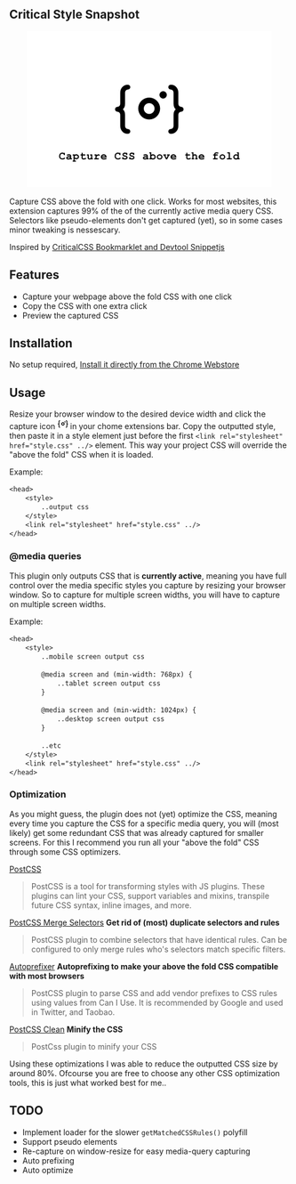 ## Critical Style Snapshot

<p align="center">
    <img width="440" src="/src/promotional.png?raw=true" text-align="center">
</p>

Capture CSS above the fold with one click. Works for most websites, this extension captures 99% of the of the currently active media query CSS. Selectors like pseudo-elements don't get captured (yet), so in some cases minor tweaking is nessescary.

Inspired by [CriticalCSS Bookmarklet and Devtool Snippetjs](https://gist.github.com/PaulKinlan/6284142)

## Features
- Capture your webpage above the fold CSS with one click
- Copy the CSS with one extra click
- Preview the captured CSS

## Installation
No setup required, [Install it directly from the Chrome Webstore](https://chrome.google.com/webstore/detail/critical-snapshot/gkoeffcejdhhojognlonafnijfkcepob)

## Usage
Resize your browser window to the desired device width and click the capture icon ![icon](/src/icon19.png "icon") in your chome extensions bar. Copy the outputted style, then paste it in a style element just before the first `<link rel="stylesheet" href="style.css" ../>` element. This way your project CSS will override the "above the fold" CSS when it is loaded.

Example:
```
<head>
    <style>
        ..output css
    </style>
    <link rel="stylesheet" href="style.css" ../>
</head>
```

### @media queries

This plugin only outputs CSS that is **currently active**, meaning you have full control over the media specific styles you capture by resizing your browser window. So to capture for multiple screen widths, you will have to capture on multiple screen widths.

Example:
```
<head>
    <style>
        ..mobile screen output css

        @media screen and (min-width: 768px) {
            ..tablet screen output css    
        }

        @media screen and (min-width: 1024px) {
            ..desktop screen output css
        }

        ..etc
    </style>
    <link rel="stylesheet" href="style.css" ../>
</head>
```

### Optimization
As you might guess, the plugin does not (yet) optimize the CSS, meaning every time you capture the CSS for a specific media query, you will (most likely) get some redundant CSS that was already captured for smaller screens. For this I recommend you run all your "above the fold" CSS through some CSS optimizers.

[PostCSS](https://github.com/postcss/postcss)
>PostCSS is a tool for transforming styles with JS plugins. These plugins can lint your CSS, support variables and mixins, transpile future CSS syntax, inline images, and more.

[PostCSS Merge Selectors](https://github.com/georgeadamson/postcss-merge-selectors) **Get rid of (most) duplicate selectors and rules**
>PostCSS plugin to combine selectors that have identical rules. Can be configured to only merge rules who's selectors match specific filters.

[Autoprefixer](https://github.com/postcss/autoprefixer) **Autoprefixing to make your above the fold CSS compatible with most browsers**
>PostCSS plugin to parse CSS and add vendor prefixes to CSS rules using values from Can I Use. It is recommended by Google and used in Twitter, and Taobao.

[PostCSS Clean](https://github.com/leodido/postcss-clean) **Minify the CSS**
>PostCss plugin to minify your CSS

Using these optimizations I was able to reduce the outputted CSS size by around 80%. Ofcourse you are free to choose any other CSS optimization tools, this is just what worked best for me..

## TODO
- Implement loader for the slower `getMatchedCSSRules()` polyfill
- Support pseudo elements
- Re-capture on window-resize for easy media-query capturing
- Auto prefixing
- Auto optimize
